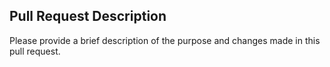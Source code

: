 ## Pull Request Description

Please provide a brief description of the purpose and changes made in this pull request.
